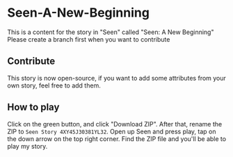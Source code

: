 # Seen-A-New-Beginning
This is a content for the story in "Seen" called "Seen: A New Beginning"
Please create a branch first when you want to contribute
## Contribute
This story is now open-source, if you want to add some attributes from your own story, feel free to add them.
## How to play
Click on the green button, and click "Download ZIP". After that, rename the ZIP to `Seen Story 4XY45J30381YL32`.
Open up Seen and press play, tap on the down arrow on the top right corner. Find the ZIP file and you'll be able to play my story.
